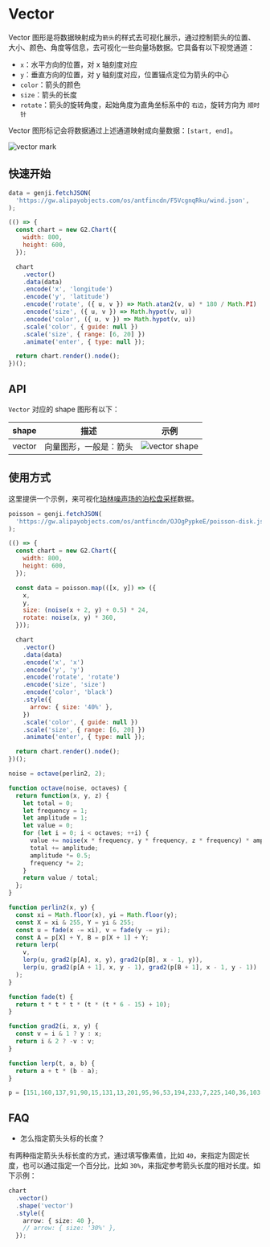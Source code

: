 # Vector

Vector 图形是将数据映射成为`箭头`的样式去可视化展示，通过控制箭头的位置、大小、颜色、角度等信息，去可视化一些向量场数据。它具备有以下视觉通道：

- `x`：水平方向的位置，对 x 轴刻度对应
- `y`：垂直方向的位置，对 y 轴刻度对应，位置锚点定位为箭头的中心
- `color`：箭头的颜色
- `size`：箭头的长度
- `rotate`：箭头的旋转角度，起始角度为直角坐标系中的 `右边`，旋转方向为 `顺时针`

Vector 图形标记会将数据通过上述通道映射成向量数据：`[start, end]`。

![vector mark](https://gw.alipayobjects.com/zos/antfincdn/c9nPWlX5Au/vector.png)


## 快速开始

```js | table "pin: false"
data = genji.fetchJSON(
  'https://gw.alipayobjects.com/os/antfincdn/F5VcgnqRku/wind.json',
);
```

```js
(() => {
  const chart = new G2.Chart({
    width: 800,
    height: 600,
  });

  chart
    .vector()
    .data(data)
    .encode('x', 'longitude')
    .encode('y', 'latitude')
    .encode('rotate', ({ u, v }) => Math.atan2(v, u) * 180 / Math.PI)
    .encode('size', ({ u, v }) => Math.hypot(v, u))
    .encode('color', ({ u, v }) => Math.hypot(v, u))
    .scale('color', { guide: null })
    .scale('size', { range: [6, 20] })
    .animate('enter', { type: null });

  return chart.render().node();
})();
```


## API

`Vector` 对应的 shape 图形有以下：

| shape | 描述    | 示例 |
|-------|--------|------|
| vector  | 向量图形，一般是：箭头 | ![vector shape](https://gw.alipayobjects.com/zos/antfincdn/lmyyvRSApY/a490f7fc-fcba-44f0-baaa-894f8f442c53.png)  |


## 使用方式

这里提供一个示例，来可视化[珀林噪声场的泊松盘采样](https://observablehq.com/@observablehq/plot-vector?collection=@observablehq/plot#cell-178)数据。


```js | dom "pin: false"
poisson = genji.fetchJSON(
  'https://gw.alipayobjects.com/os/antfincdn/OJOgPypkeE/poisson-disk.json',
);
```

```js
(() => {
  const chart = new G2.Chart({
    width: 800,
    height: 600,
  });

  const data = poisson.map(([x, y]) => ({
    x,
    y,
    size: (noise(x + 2, y) + 0.5) * 24,
    rotate: noise(x, y) * 360,
  }));

  chart
    .vector()
    .data(data)
    .encode('x', 'x')
    .encode('y', 'y')
    .encode('rotate', 'rotate')
    .encode('size', 'size')
    .encode('color', 'black')
    .style({
      arrow: { size: '40%' },
    })
    .scale('color', { guide: null })
    .scale('size', { range: [6, 20] })
    .animate('enter', { type: null });

  return chart.render().node();
})();
```



```js | dom "pin: false"
noise = octave(perlin2, 2);

function octave(noise, octaves) {
  return function(x, y, z) {
    let total = 0;
    let frequency = 1;
    let amplitude = 1;
    let value = 0;
    for (let i = 0; i < octaves; ++i) {
      value += noise(x * frequency, y * frequency, z * frequency) * amplitude;
      total += amplitude;
      amplitude *= 0.5;
      frequency *= 2;
    }
    return value / total;
  };
}

function perlin2(x, y) {
  const xi = Math.floor(x), yi = Math.floor(y);
  const X = xi & 255, Y = yi & 255;
  const u = fade(x -= xi), v = fade(y -= yi);
  const A = p[X] + Y, B = p[X + 1] + Y;
  return lerp(
    v,
    lerp(u, grad2(p[A], x, y), grad2(p[B], x - 1, y)),
    lerp(u, grad2(p[A + 1], x, y - 1), grad2(p[B + 1], x - 1, y - 1))
  );
}

function fade(t) {
  return t * t * t * (t * (t * 6 - 15) + 10);
}

function grad2(i, x, y) {
  const v = i & 1 ? y : x;
  return i & 2 ? -v : v;
}

function lerp(t, a, b) {
  return a + t * (b - a);
}
```

```js | dom "pin: false"
p = [151,160,137,91,90,15,131,13,201,95,96,53,194,233,7,225,140,36,103,30,69,142,8,99,37,240,21,10,23,190,6,148,247,120,234,75,0,26,197,62,94,252,219,203,117,35,11,32,57,177,33,88,237,149,56,87,174,20,125,136,171,168,68,175,74,165,71,134,139,48,27,166,77,146,158,231,83,111,229,122,60,211,133,230,220,105,92,41,55,46,245,40,244,102,143,54,65,25,63,161,1,216,80,73,209,76,132,187,208,89,18,169,200,196,135,130,116,188,159,86,164,100,109,198,173,186,3,64,52,217,226,250,124,123,5,202,38,147,118,126,255,82,85,212,207,206,59,227,47,16,58,17,182,189,28,42,223,183,170,213,119,248,152,2,44,154,163,70,221,153,101,155,167,43,172,9,129,22,39,253,19,98,108,110,79,113,224,232,178,185,112,104,218,246,97,228,251,34,242,193,238,210,144,12,191,179,162,241,81,51,145,235,249,14,239,107,49,192,214,31,181,199,106,157,184,84,204,176,115,121,50,45,127,4,150,254,138,236,205,93,222,114,67,29,24,72,243,141,128,195,78,66,215,61,156,180,151,160,137,91,90,15,131,13,201,95,96,53,194,233,7,225,140,36,103,30,69,142,8,99,37,240,21,10,23,190,6,148,247,120,234,75,0,26,197,62,94,252,219,203,117,35,11,32,57,177,33,88,237,149,56,87,174,20,125,136,171,168,68,175,74,165,71,134,139,48,27,166,77,146,158,231,83,111,229,122,60,211,133,230,220,105,92,41,55,46,245,40,244,102,143,54,65,25,63,161,1,216,80,73,209,76,132,187,208,89,18,169,200,196,135,130,116,188,159,86,164,100,109,198,173,186,3,64,52,217,226,250,124,123,5,202,38,147,118,126,255,82,85,212,207,206,59,227,47,16,58,17,182,189,28,42,223,183,170,213,119,248,152,2,44,154,163,70,221,153,101,155,167,43,172,9,129,22,39,253,19,98,108,110,79,113,224,232,178,185,112,104,218,246,97,228,251,34,242,193,238,210,144,12,191,179,162,241,81,51,145,235,249,14,239,107,49,192,214,31,181,199,106,157,184,84,204,176,115,121,50,45,127,4,150,254,138,236,205,93,222,114,67,29,24,72,243,141,128,195,78,66,215,61,156,180];
```


## FAQ

- 怎么指定箭头头标的长度？

有两种指定箭头头标长度的方式，通过填写像素值，比如 `40`，来指定为固定长度，也可以通过指定一个百分比，比如 `30%`，来指定参考箭头长度的相对长度。如下示例：

```ts
chart
  .vector()
  .shape('vector')
  .style({
    arrow: { size: 40 },
    // arrow: { size: '30%' },
  });
```
